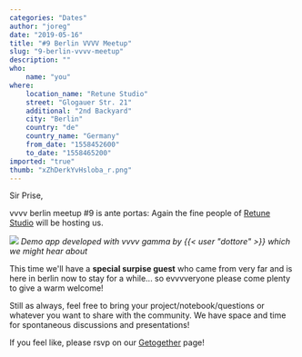 ```yaml
---
categories: "Dates"
author: "joreg"
date: "2019-05-16"
title: "#9 Berlin VVVV Meetup"
slug: "9-berlin-vvvv-meetup"
description: ""
who: 
    name: "you"
where: 
    location_name: "Retune Studio"
    street: "Glogauer Str. 21"
    additional: "2nd Backyard"
    city: "Berlin"
    country: "de"
    country_name: "Germany"
    from_date: "1558452600"
    to_date: "1558465200"
imported: "true"
thumb: "xZhDerkYvHsloba_r.png"
---
```



Sir Prise,

vvvv berlin meetup #9 is ante portas: Again the fine people of [Retune Studio](http://retune.de) will be hosting us.

![](xZhDerkYvHsloba_r.png)
*Demo app developed with vvvv gamma by {{< user "dottore" >}} which we might hear about*

This time we'll have a **special surpise guest** who came from very far and is here in berlin now to stay for a while... so evvvveryone please come plenty to give a warm welcome!

Still as always, feel free to bring your project/notebook/questions or whatever you want to share with the community. We have space and time for spontaneous discussions and presentations!

If you feel like, please rsvp on our [Getogether](https://gettogether.community/events/1372/vvvv-berlin-meetup-9/) page!